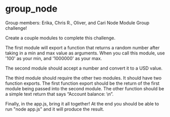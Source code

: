 # group_node
Group members: Erika, Chris R., Oliver, and Cari
Node Module Group challenge!

Create a couple modules to complete this challenge.

The first module will export a function that returns a random number after taking in a min and max value as arguments. When you call this module, use '100' as your min, and '1000000' as your max.

The second module should accept a number and convert it to a USD value.

The third module should require the other two modules. It should have two function exports. The first function export should be the return of the first module being passed into the second module. The other function should be a simple text return that says “Account balance: \n”.

Finally, in the app.js, bring it all together! At the end you should be able to run "node app.js" and it will produce the result.
